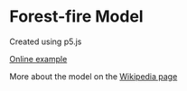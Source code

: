 # Forest-fire Model
Created using p5.js

[Online example](https://alexandrunst.github.io/Forest-fire-Model/)

More about the model on the [Wikipedia page](https://en.wikipedia.org/wiki/Forest-fire_model)
